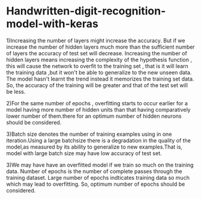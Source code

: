 # Handwritten-digit-recognition-model-with-keras


1)Increasing the number of layers might increase the accuracy. But if we increase the number of hidden layers much more than the sufficient number of layers the accuracy of test set will decrease. Increasing the number of hidden layers means increasing the complexity of the hypothesis function , this will cause the network to overfit to the training set , that is it will learn the training data ,but it won't be able to generalize to the new unseen data. The model hasn't learnt the trend instead it memorizes the training set data. So, the accuracy of the training will be greater and that of the test set will be less.

2)For the same number of epochs , overfitting starts to occur earlier for a model having more number of hidden units than that having comparatively lower number of them.there for an optimum number of hidden neurons should be considered.

3)Batch size denotes the number of training examples using in one iteration.Using a large batchsize there is a degradation in the quality of the model,as measured by its ability to generalize to new examples.That is, model with large batch size may have low accuracy of test set.

3)We may have have an overfitted model if we train so much on the training data. Number of epochs is the number of complete passes through the training dataset. Large number of epochs indticates training data so much which may lead to overfitting. So, optimum number of epochs should be considered.
